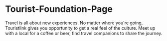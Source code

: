 # Tourist-Foundation-Page
Travel is all about new experiences. No matter where you're going, Touristlink gives you opportunity to get a real feel of the culture. Meet up with a local for a coffee or beer, find travel companions to share the journey. 
